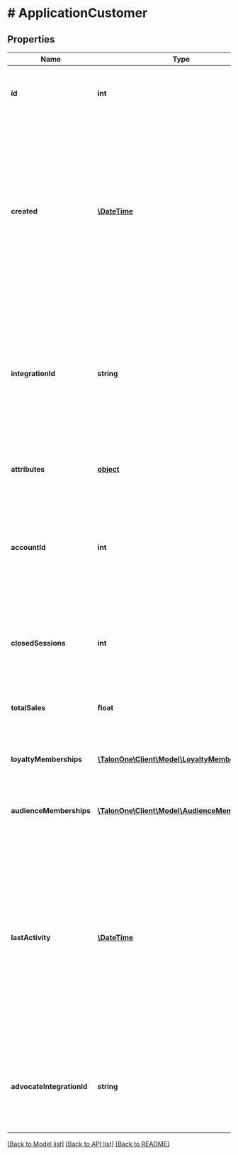 # # ApplicationCustomer

## Properties

Name | Type | Description | Notes
------------ | ------------- | ------------- | -------------
**id** | **int** | Unique ID for this entity. Unique ID for this entity. | 
**created** | [**\DateTime**](\DateTime.md) | The exact moment this entity was created. The exact moment this entity was created. The exact moment this entity was created. The exact moment this entity was created. | 
**integrationId** | **string** | The integration ID for this entity sent to and used in the Talon.One system. The integration ID for this entity sent to and used in the Talon.One system. | 
**attributes** | [**object**](.md) | Arbitrary properties associated with this item | 
**accountId** | **int** | The ID of the Talon.One account that owns this profile. The ID of the Talon.One account that owns this profile. | 
**closedSessions** | **int** | The total amount of closed sessions by a customer. A closed session is a successful purchase. | 
**totalSales** | **float** | Sum of all purchases made by this customer | 
**loyaltyMemberships** | [**\TalonOne\Client\Model\LoyaltyMembership[]**](LoyaltyMembership.md) | A list of loyalty programs joined by the customer | [optional] 
**audienceMemberships** | [**\TalonOne\Client\Model\AudienceMembership[]**](AudienceMembership.md) | A list of audiences the customer belongs to | [optional] 
**lastActivity** | [**\DateTime**](\DateTime.md) | Timestamp of the most recent event received from this customer. This field is updated on calls that trigger the rule-engine and that are not [dry requests](https://docs.talon.one/docs/dev/integration-api/dry-requests/#overlay).  For example, [reserving a coupon](https://docs.talon.one/integration-api/#operation/createCouponReservation) for a customer doesn&#39;t impact this field. | 
**advocateIntegrationId** | **string** | The Integration ID of the Customer Profile that referred this Customer in the Application. | [optional] 

[[Back to Model list]](../../README.md#documentation-for-models) [[Back to API list]](../../README.md#documentation-for-api-endpoints) [[Back to README]](../../README.md)


